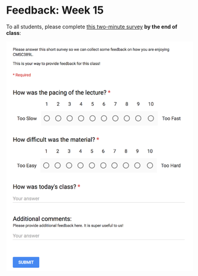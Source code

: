 # Feedback: Week 15

To all students, please complete [this two-minute survey](http://ter.ps/389LSP18) **by the end of class**:

[![Feedback Survey](../../media/feedback.png)](http://ter.ps/389LSP18)